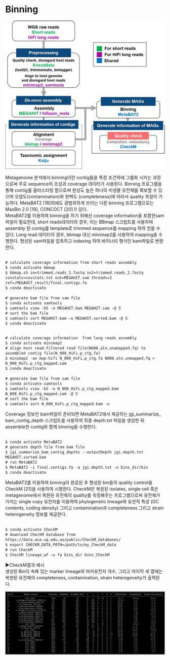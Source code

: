 # Binning
![pipeline](https://github.com/sujin9819/MetaInsight/blob/main/SOP/MetaGenomic/img/G_10_1.png?raw=true)

Metagenome 분석에서 binning이란 contig들을 특정 조건하에 그룹화 시키는 과정으로써 주로 sequence의 조성과 coverage 데이터가 사용된다.
Binning 프로그램을 통해 contig를 클러스터링 함으로써 완성도 높은 하나의 미생물 유전체를 확보할 수 있으며 오염도(contamination)와 완벽도 (completeness)에 따라서 quality 측정이 가능하다.
MetaBAT2 [18]외에도 광범위하게 쓰이는 다른 binning 프로그램으로는 MaxBin 2.0 [19], CONCOCT [20]가 있다.  
MetaBAT2를 이용하여 binning을 하기 위해선 coverage information을 포함한sam 파일이 필요한데, short reads데이터의 경우,  이는 BBmap 스크립트를 사용하여 assembly 된 contig를 template로 trimmed sequence를 mapping 하여 얻을 수 있다.
Long read 데이터의 경우, bbmap 대신 minimap2를 사용하여 mapping을 수행한다.
형성된 sam파일을 압축하고 indexing 하여 바이너리 형식인 bam파일로 변환한다.

<pre><code>
# calculate coverage information from short reads assembly
$ conda activate bbmap
$ bbmap.sh in=trimmed.reads_1.fastq in2=trimmed.reads_2.fastq covstats=covstats.txt out=MEGAHIT.sam threads=3 ref=/MEGAHIT_result/final.contigs.fa
$ conda deactivate 

# generate bam file from sam file
$ conda activate samtools
$ samtools view -bS -o MEGAHIT.bam MEGAHIT.sam -@ 5
# sort the bam file
$ samtools sort MEGAHIT.bam –o MEGAHIT.sorted.bam -@ 5
$ conda deactivate 
</code></pre>

<pre><code>
# calculate coverage information  from long reads assembly
$ conda activate minimap2
# align host read-filtered read file(N008.aln.unamapped.fq) to assembled contig file(N_008_HiFi.p_ctg.fa)
$ minimap2 -ax map-hifi N_008_HiFi.p_ctg.fa N008.aln.unmapped.fq > N_008_HiFi.p_ctg_mapped.sam
$ conda deactivate 

# generate bam file from sam file
$ conda activate samtools
$ samtools view -bS -o N_008_HiFi.p_ctg_mapped.bam N_008_HiFi.p_ctg_mapped.sam -@ 5
# sort the bam file
$ samtools sort N_008_HiFi.p_ctg_mapped.bam -o 
</code></pre>

Coverage 정보인 bam파일이 준비되면 MetaBAT2에서 제공하는 jgi_summarize_ bam_contig_depth 스크립트를 사용하여 최종 depth.txt 파일을 생성한 뒤 assemble한 contig와 함께 binning을 수행한다. 
<pre><code>
$ conda activate MetaBAT2
# generate depth file from bam file
$ jgi_summarize_bam_contig_depths --outputDepth jgi.depth.txt MEGAHIT.sorted.bam
# run MetaBAT2
$ MetaBAT2 -i final.contigs.fa -a jgi.depth.txt -o bins_dir/bin
$ conda deactivate 
</code></pre>

MetaBAT2를 이용하여 binning이 완료된 후 형성된 bin들의 quality control을 CheckM [21]을 사용하여 시행한다.
CheckM은 복원된 isolates, single cell 혹은 metagenome에서 복원된 유전체의 quality를 측정해주는 프로그램으로써 유전체가 가지는 single copy 유전자를 이용하여 phylogenetic lineage와 유전적 특성 (GC contents, coding density) 그리고 contamination과 completeness 그리고 strain heterogeneity 정보를 제공한다.

<pre><code>
$ conda activate CheckM
# download CheckM database from https://data.ace.uq.edu.au/public/CheckM_databases/
$ export CHECKM_DATA_PATH=/path/to/my_CheckM_data
# run CheckM
$ CheckM lineage_wf –x fa bins_dir bins_CheckM
</code></pre>
▶CheckM결과 예시  
생성된 Bin이 속해 있는 marker lineage와 마커유전자 개수, 그리고 마지막 세 열에는 복원된 유전체의 completeness, contamination, strain heterogeneity가 출력된다.

![checkm_results](https://github.com/sujin9819/MetaInsight/blob/main/SOP/MetaGenomic/img/G_10_2.png?raw=true)
